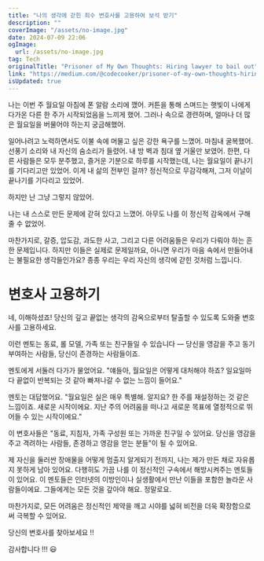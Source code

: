 ```yaml
---
title: "나의 생각에 갇힌 죄수 변호사를 고용하여 보석 받기"
description: ""
coverImage: "/assets/no-image.jpg"
date: 2024-07-09 22:06
ogImage: 
  url: /assets/no-image.jpg
tag: Tech
originalTitle: "Prisoner of My Own Thoughts: Hiring lawyer to bail out"
link: "https://medium.com/@codecooker/prisoner-of-my-own-thoughts-hiring-lawyer-to-bail-out-c77868248c1b"
isUpdated: true
---
```




나는 이번 주 월요일 아침에 폰 알람 소리에 깼어. 커튼을 통해 스며드는 햇빛이 나에게 다가온 다른 한 주가 시작되었음을 느끼게 했어. 그러나 속으로 경련하며, 얼마나 더 많은 월요일을 버물어야 하는지 궁금해했어.

일어나려고 노력하면서도 이불 속에 머물고 싶은 강한 욕구를 느꼈어. 마침내 굴복했어. 선풍기 소리와 내 자신의 숨소리가 들렸어. 내 방 벽과 침대 옆 거울만 보였어. 한편, 다른 사람들은 모두 분주했고, 즐거운 기분으로 하루를 시작했는데, 나는 월요일이 끝나기를 기다리고만 있었어. 이게 내 삶의 전부인 걸까? 정신적으로 무감각해져, 그저 이날이 끝나기를 기다리고 있었어.

하지만 난 그냥 그렇지 않았어.

나는 내 스스로 만든 문제에 갇혀 있다고 느꼈어. 아무도 나를 이 정신적 감옥에서 구해줄 수 없었어.

<div class="content-ad"></div>

마찬가지로, 갈증, 압도감, 과도한 사고, 그리고 다른 어려움들은 우리가 다뤄야 하는 흔한 문제입니다. 하지만 이들은 실제로 문제일까요, 아니면 우리가 마음 속에서 만들어내는 불필요한 생각들인가요? 종종 우리는 우리 자신의 생각에 갇힌 것처럼 느낍니다.

# 변호사 고용하기

네, 이해하셨죠! 당신의 깊고 끝없는 생각의 감옥으로부터 탈출할 수 있도록 도와줄 변호사를 고용하세요.

이런 멘토는 동료, 롤 모델, 가족 또는 친구들일 수 있습니다 — 당신을 영감을 주고 동기부여하는 사람들, 당신이 존경하는 사람들이죠.

<div class="content-ad"></div>

멘토에게 서둘러 다가가 물었어요. "얘들아, 월요일은 어떻게 대처해야 하죠? 일요일마다 끝없이 반복되는 것 같아 빠져나갈 수 없는 느낌이 들어요."

멘토는 대답했어요. "월요일은 실은 매우 특별해. 알지요? 한 주를 재설정하는 것 같은 느낌이죠. 새로운 시작이에요. 지난 주의 어려움을 떠나고 새로운 목표에 열정적으로 뛰어들 수 있는 시작이에요."

이 변호사들은 "동료, 지침자, 가족 구성원 또는 가까운 친구일 수 있어요. 당신을 영감을 주고 격려하는 사람들, 존경하고 영감을 얻는 분들"이 될 수 있어요.

제 자신을 둘러싼 장애물을 어떻게 멈출지 알게되기 전까지, 나는 제가 만든 채로 자유롭지 못하게 남아 있어요. 다행히도 가끔 나를 이 정신적인 구속에서 해방시켜주는 멘토들이 있어요. 이 멘토들은 인터넷의 이방인이나 실생활에서 만난 이들을 포함한 놀라운 사람들이에요. 그들에게는 모든 것을 갚아야 해요. 정말로요.

<div class="content-ad"></div>

마찬가지로, 모든 어려움은 정신적인 제약을 깨고 시야를 넓혀 비전을 더욱 확장함으로써 극복할 수 있어요.

당신의 변호사를 찾아보세요 !!

감사합니다 !!! 😃
